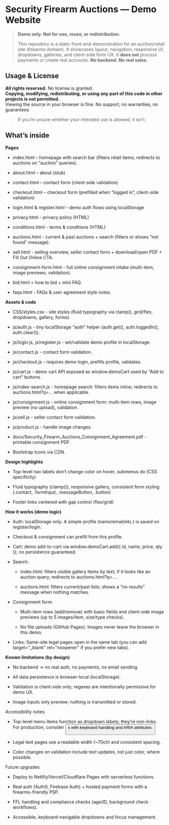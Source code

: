 # Security Firearm Auctions — Demo Website
> **Demo only. Not for use, reuse, or redistribution.**
>
> This repository is a static front-end demonstration for an auction/retail site (firearms domain).
> It showcases layout, navigation, responsive UI, dropdowns, galleries, and client-side form UX.
> It **does not** process payments or create real accounts.
> **No backend. No real sales.**

## Usage & License

**All rights reserved.** No license is granted.  
**Copying, modifying, redistributing, or using any part of this code in other projects is not permitted.**  
Viewing the source in your browser is fine.
No support, no warranties, no guarantees.

> If you’re unsure whether your intended use is allowed, it isn’t.

## What’s inside

**Pages**

- index.html – homepage with search bar (filters retail items; redirects to auctions on “auction” queries).

- about.html – about (stub)

- contact.html – contact form (client-side validation)

- checkout.html – checkout form (prefilled when “logged in”, client-side validation)

- login.html & register.html – demo auth flows using localStorage

- privacy.html - privacy policy (HTML)

- conditions.html - terms & conditions (HTML)

- auctions.html - current & past auctions + search (filters or shows “not found” message).
  
- sell.html - selling overview, seller contact form + download/open PDF + Fill Out Online CTA.

- consignment-form.html - full online consignment intake (multi-item, image previews, validation).
  
- bid.html = how to bid + mini FAQ.
  
- faqs.html - FAQs & user agreement style notes.
  
**Assets & code**

- CSS/styles.css - site styles (fluid typography via clamp(), grid/flex, dropdowns, gallery, forms).

- js/auth.js - tiny localStorage “auth” helper (auth.get(), auth.loggedIn(), auth.clear()).

- js/login.js, js/register.js - set/validate demo profile in localStorage.

- js/contact.js - contact form validation.

- js/checkout.js - requires demo login, prefills profile, validates.

- js/cart.js - demo cart API exposed as window.demoCart used by “Add to cart” buttons.

- js/index-search.js - homepage search: filters items inline; redirects to auctions.html?q=... when applicable.

- js/consignment.js - online consignment form: multi-item rows, image preview (no upload), validation.

- js/sell.js - seller contact form validation.
  
- js/product.js - handle image changes.

- docs/Security_Firearm_Auctions_Consignment_Agreement.pdf - printable consignment PDF.

- Bootstrap Icons via CDN.

**Design highlights**

- Top-level nav labels don’t change color on hover, submenus do (CSS specificity)

- Fluid typography (clamp()), responsive gallery, consistent form styling (.contact, .formInput, .messageButton, .button)

- Footer links centered with gap control (flex/grid)

**How it works (demo logic)**

- Auth: localStorage only. A simple profile (name/email/etc.) is saved on register/login.
- Checkout & consignment can prefill from this profile.

- Cart: demo add-to-cart via window.demoCart.add({ id, name, price, qty }); no persistence guaranteed.

- Search:

  - index.html: filters visible gallery items by text; if it looks like an auction query, redirects to auctions.html?q=....

  - auctions.html: filters current/past lists; shows a “no results” message when nothing matches.

- Consignment form:

  - Multi-item rows (add/remove) with basic fields and client-side image previews (up to 5 images/item, size/type checks).

  - No file uploads (GitHub Pages). Images never leave the browser in this demo.

- Links: Same-site legal pages open in the same tab (you can add target="_blank" rel="noopener" if you prefer new tabs).

**Known limitations (by design)**

- No backend → no real auth, no payments, no email sending.

- All data persistence is browser-local (localStorage).

- Validation is client-side only; regexes are intentionally permissive for demo UX.
  
- Image inputs only preview; nothing is transmitted or stored.

Accessibility notes

- Top-level menu items function as dropdown labels; they’re non-links. For production, consider <button>s with keyboard handling and ARIA attributes.

- Legal text pages use a readable width (~70ch) and consistent spacing.

- Color changes on validation include text updates, not just color, where possible.

Future upgrades

- Deploy to Netlify/Vercel/Cloudflare Pages with serverless functions.

- Real auth (Auth0, Firebase Auth) + hosted payment forms with a firearms-friendly PSP.

- FFL handling and compliance checks (age/ID, background check workflows).

- Accessible, keyboard-navigable dropdowns and focus management.
